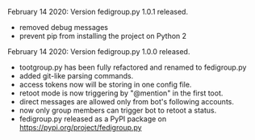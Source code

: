 February 14 2020:
Version fedigroup.py 1.0.1 released.
  * removed debug messages
  * prevent pip from installing the project on Python 2

February 14 2020:
Version fedigroup.py 1.0.0 released.
  * tootgroup.py has been fully refactored and renamed to fedigroup.py
  * added git-like parsing commands.
  * access tokens now will be storing in one config file.
  * retoot mode is now triggering by "@mention" in the first toot.
  * direct messages are allowed only from bot's following accounts.
  * now only group members can trigger bot to retoot a status.
  * fedigroup.py released as a PyPI package on <https://pypi.org/project/fedigroup.py>
